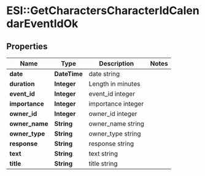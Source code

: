 # ESI::GetCharactersCharacterIdCalendarEventIdOk

## Properties
Name | Type | Description | Notes
------------ | ------------- | ------------- | -------------
**date** | **DateTime** | date string | 
**duration** | **Integer** | Length in minutes | 
**event_id** | **Integer** | event_id integer | 
**importance** | **Integer** | importance integer | 
**owner_id** | **Integer** | owner_id integer | 
**owner_name** | **String** | owner_name string | 
**owner_type** | **String** | owner_type string | 
**response** | **String** | response string | 
**text** | **String** | text string | 
**title** | **String** | title string | 

